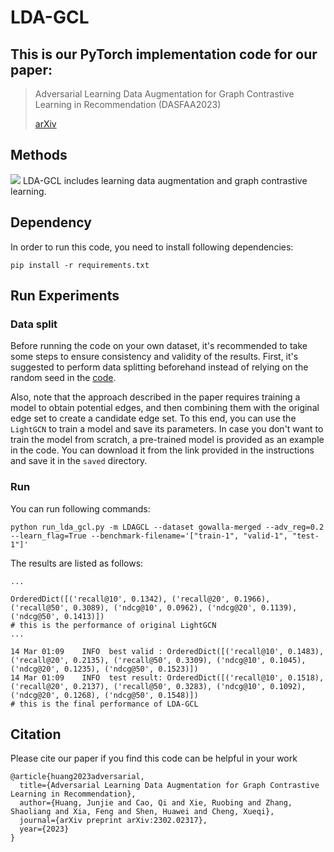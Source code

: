 # LDA-GCL

## This is our PyTorch implementation code for our paper:
> Adversarial Learning Data Augmentation for Graph Contrastive Learning in Recommendation (DASFAA2023)
> 
> [arXiv](https://arxiv.org/abs/2302.02317)


## Methods


![](https://huangjunjie-cs.github.io/static/uploads/covers/LDA_GCL.png)
LDA-GCL includes learning data augmentation and graph contrastive learning.



## Dependency

In order to run this code, you need to install following dependencies:

```
pip install -r requirements.txt
```

## Run Experiments

### Data split
Before running the code on your own dataset, it's recommended to take some steps to ensure consistency and validity of the results. 
First, it's suggested to perform data splitting beforehand instead of relying on the random seed in the [code](https://github.com/RUCAIBox/NCL). 

Also, note that the approach described in the paper requires training a model to obtain potential edges, and then combining them with the original edge set to create a candidate edge set. 
To this end, you can use the ```LightGCN```  to train a model and save its parameters. 
In case you don't want to train the model from scratch, a pre-trained model is provided as an example in the code. 
You can download it from the link provided in the instructions and save it in the ```saved``` directory.

### Run 
You can run following commands:

```
python run_lda_gcl.py -m LDAGCL --dataset gowalla-merged --adv_reg=0.2 --learn_flag=True --benchmark-filename='["train-1", "valid-1", "test-1"]'
```

The results are listed as follows:

```
...

OrderedDict([('recall@10', 0.1342), ('recall@20', 0.1966), ('recall@50', 0.3089), ('ndcg@10', 0.0962), ('ndcg@20', 0.1139), ('ndcg@50', 0.1413)])
# this is the performance of original LightGCN
...

14 Mar 01:09    INFO  best valid : OrderedDict([('recall@10', 0.1483), ('recall@20', 0.2135), ('recall@50', 0.3309), ('ndcg@10', 0.1045), ('ndcg@20', 0.1235), ('ndcg@50', 0.1523)])
14 Mar 01:09    INFO  test result: OrderedDict([('recall@10', 0.1518), ('recall@20', 0.2137), ('recall@50', 0.3283), ('ndcg@10', 0.1092), ('ndcg@20', 0.1268), ('ndcg@50', 0.1548)])
# this is the final performance of LDA-GCL
```


## Citation

Please cite our paper if you find this code can be helpful in your work

```
@article{huang2023adversarial,
  title={Adversarial Learning Data Augmentation for Graph Contrastive Learning in Recommendation},
  author={Huang, Junjie and Cao, Qi and Xie, Ruobing and Zhang, Shaoliang and Xia, Feng and Shen, Huawei and Cheng, Xueqi},
  journal={arXiv preprint arXiv:2302.02317},
  year={2023}
}
```
